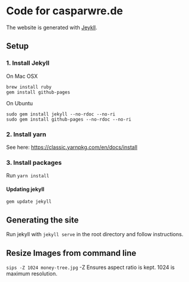 Code for casparwre.de
============

The website is generated with [Jeykll](https://jekyllrb.com/).

## Setup

### 1. Install Jekyll
On Mac OSX
```
brew install ruby
gem install github-pages
```

On Ubuntu
```sudo apt-get install ruby ruby-dev make gcc nodejs
sudo gem install jekyll --no-rdoc --no-ri
sudo gem install github-pages --no-rdoc --no-ri
```

###  2. Install yarn

See here: https://classic.yarnpkg.com/en/docs/install

### 3. Install packages

Run `yarn install`


#### Updating jekyll
`gem update jekyll`

## Generating the site

Run jekyll with `jekyll serve` in the root directory and follow instructions.

## Resize Images from command line
 `sips -Z 1024 money-tree.jpg` 
 -Z Ensures aspect ratio is kept. 1024 is maximum resolution. 